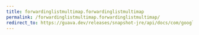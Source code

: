 ```yaml
---
title: forwardinglistmultimap.forwardinglistmultimap
permalink: /forwardinglistmultimap.forwardinglistmultimap/
redirect_to: https://guava.dev/releases/snapshot-jre/api/docs/com/google/common/collect/ForwardingListMultimap.html#ForwardingListMultimap--
---
```

